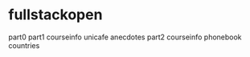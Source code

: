 # fullstackopen

part0
part1
  courseinfo
  unicafe
  anecdotes
part2
  courseinfo
  phonebook
  countries
